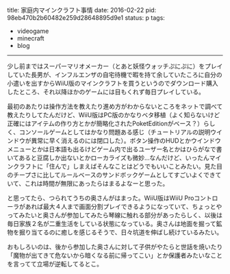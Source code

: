 title: 家庭内マインクラフト事情
date: 2016-02-22
pid: 98eb470b2b60482e259d28648895d9e1
status: p
tags:
- videogame
- minecraft
- blog
---

少し前まではスーパーマリオメーカー（とあと妖怪ウォッチぷにぷに）をプレイしていた長男が、インフルエンザの自宅待機で暇を持て余していたころに自分の小遣いを出すからWiiU版のマインクラフトを買うというのでダウンロード購入したところ、それ以降ほかのゲームには目もくれず毎日プレイしている。

最初のあたりは操作方法を教えたり進め方がわからないところをネットで調べて教えたりしてたんだけど、WiiU版はPC版のかなりベタ移植（よく知らないけど正確にはアイテムの作り方とかが簡略化されたPoketEditionがベース？）らしく、コンソールゲームとしてはかなり問題ある感じ（チュートリアルの説明ウインドウが異常に早く消えるのには閉口した）。ボタン操作のHUDとかウインドウメニューとかは日本語も出るけどゲーム内で出るユーザー名とかはひらがなで書いてあると豆腐しか出ないとかローカライズも微妙…なんだけど、いったんマインクラフトに「住んで」しまえばそんなことはどうでもいいことみたい。見た目のチープさに比してルールベースのサンドボックゲームとしてすごいよくできていて、これは時間が無限にあったらはまるよなーと思った。

と思ってたら、つられてうちの奥さんがはまった。WiiU版はWiiU Proコントローラがあれば最大４人まで画面分割プレイできるようになっていて、ちょっとやってみたいと奥さんが参加してみたら琴線に触れる部分があったらしく、以後は毎日家族２名が二重生活をしている状態になっている。奥さんは地面を掘って鉱物を掘り当てるのに癒しを感じるそうで、日々坑道を伸ばし続けているみたい。

おもしろいのは、後から参加した奥さんに対して子供がやたらと世話を焼いたり「魔物が出てきて危ないから暗くなる前に帰ってこい」とか保護者みたいなことを言ってて立場が逆転してるとこ。